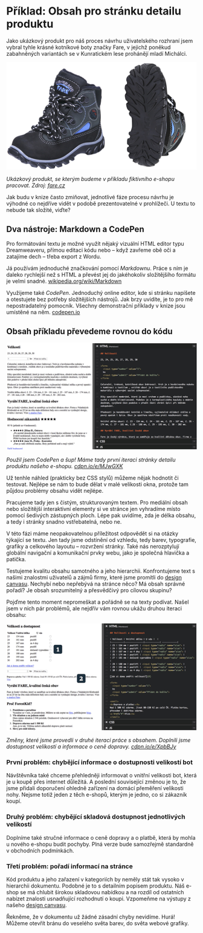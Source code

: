 # Příklad: Obsah pro stránku detailu produktu

Jako ukázkový produkt pro náš proces návrhu uživatelského rozhraní jsem vybral tyhle krásné kotníkové boty značky Fare, v jejichž poněkud zabahněných variantách se v Kunratickém lese prohánějí mladí Michálci. 

![Boty Fare](dist/images/original/vdwd/priklad-boty.jpg)

*Ukázkový produkt, se kterým budeme v příkladu fiktivního e-shopu pracovat. Zdroj: [fare.cz](https://www.fare.cz/detska-obuv-827263.htm)*

Jak budu v knize často zmiňovat, jednotlivé fáze procesu návrhu je výhodné co nejdříve vidět v podobě prezentovatelné v prohlížeči. U textu to nebude tak složité, viďte?

## Dva nástroje: Markdown a CodePen 

Pro formátování textu je možné využít nějaký vizuální HTML editor typu Dreamweaveru, přímou editaci kódu nebo – když zavřeme obě oči a zatajíme dech – třeba export z Wordu.

Já používám jednoduché značkování pomocí *Markdownu*. Práce s ním je daleko rychlejší než s HTML a převést jej do jakéhokoliv složitějšího formátu je velmi snadné. [wikipedia.org/wiki/Markdown](https://cs.wikipedia.org/wiki/Markdown)

Využijeme také *CodePen*. Jednoduchý online editor, kde si stránku napíšete a otestujete bez potřeby složitějších nástrojů. Jak brzy uvidíte, je to pro mě nepostradatelný pomocník. Všechny demonstrační příklady v knize jsou umístěné na něm. [codepen.io](http://codepen.io/)

## Obsah příkladu převedeme rovnou do kódu

![Obsah příkladu v Markdownu](dist/images/original/vdwd/priklad-markdown.jpg)

*Použil jsem CodePen a šup! Máme tady první iteraci stránky detailu produktu našeho e-shopu. [cdpn.io/e/MJwGXK](http://codepen.io/machal/pen/MJwGXK?editors=1000)*

Už tenhle náhled (prakticky bez CSS stylů) můžeme nějak hodnotit či testovat. Nejlépe se nám to bude dělat v malé velikosti okna, protože tam půjdou problémy obsahu vidět nejlépe.

Pracujeme tady jen s čistým, strukturovaným textem. Pro mediální obsah nebo složitější interaktivní elementy si ve stránce jen vyhradíme místo pomocí šedivých zástupných ploch. Lépe pak uvidíme, zda je délka obsahu, a tedy i stránky snadno vstřebatelná, nebo ne.

V této fázi máme neopakovatelnou příležitost odpovědět si na otázky týkající se textu. Jen tady jsme odstínění od vzhledu, tedy barev, typografie, grafiky a celkového layoutu – rozvržení stránky. Také nás nerozptylují globální navigační a komunikační prvky webu, jako je společná hlavička a patička.

Testujeme kvalitu obsahu samotného a jeho hierarchii. Konfrontujeme text s našimi znalostmi uživatelů a zájmů firmy, které jsme promítli do [design canvasu](design-canvas.md). Nechybí nebo nepřebývá na stránce něco? Má obsah správné pořadí? Je obsah srozumitelný a přesvědčivý pro cílovou skupinu? 

Pojďme tento moment nepromeškat a pořádně se na texty podívat. Našel jsem v nich pár problémů, ale nejdřív vám rovnou ukážu druhou iteraci obsahu:

![Druhá iterace obsahu příkladu v Markdownu](dist/images/original/vdwd/priklad-markdown-2.jpg)

*Změny, které jsme provedli v druhé iteraci práce s obsahem. Doplnili jsme dostupnost velikostí a informace o ceně dopravy. [cdpn.io/e/XpbBJy](http://codepen.io/machal/pen/XpbBJy?editors=1000)*


### První problém: chybějící informace o dostupnosti velikostí bot 

Návštěvníka také chceme přehledněji informovat o vnitřní velikosti bot, která je u koupě přes internet důležitá. A poslední související změnou je to, že jsme přidali doporučení ohledně zařízení na domácí přeměření velikosti nohy. Nejsme totiž jeden z těch e-shopů, kterým je jedno, co si zákazník koupí.

### Druhý problém: chybějící skladová dostupnost jednotlivých velikostí

Doplníme také stručné informace o ceně dopravy a o platbě, která by mohla u nového e-shopu budit pochyby. Plná verze bude samozřejmě standardně v obchodních podmínkách.

### Třetí problém: pořadí informací na stránce

Kód produktu a jeho zařazení v kategoriích by neměly stát tak vysoko v hierarchii dokumentu. Podobné je to s detailním popisem produktu. Náš e-shop se má chlubit širokou skladovou nabídkou a na rozdíl od ostatních nabízet znalosti usnadňující rozhodnutí o koupi. Vzpomeňme na výstupy z našeho [design canvasu](priklad-ux-canvas.md). 


Řekněme, že v dokumentu už žádné zásadní chyby nevidíme. Hurá! Můžeme otevřít bránu do veselého světa barev, do světa webové grafiky.

